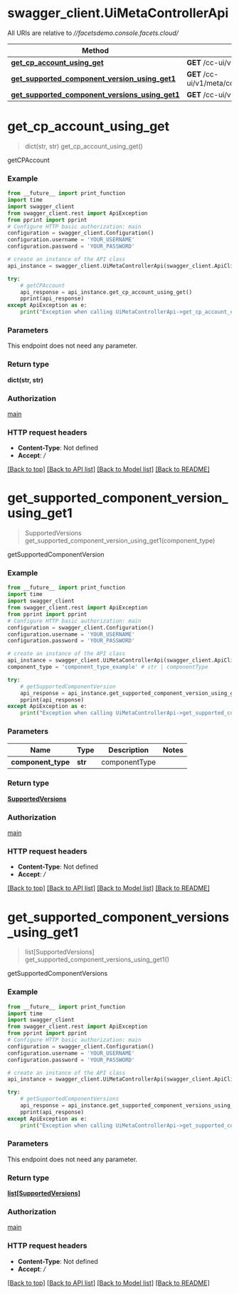 # swagger_client.UiMetaControllerApi

All URIs are relative to *//facetsdemo.console.facets.cloud/*

Method | HTTP request | Description
------------- | ------------- | -------------
[**get_cp_account_using_get**](UiMetaControllerApi.md#get_cp_account_using_get) | **GET** /cc-ui/v1/meta/cpAccount | getCPAccount
[**get_supported_component_version_using_get1**](UiMetaControllerApi.md#get_supported_component_version_using_get1) | **GET** /cc-ui/v1/meta/components/{componentType}/supportedVersion | getSupportedComponentVersion
[**get_supported_component_versions_using_get1**](UiMetaControllerApi.md#get_supported_component_versions_using_get1) | **GET** /cc-ui/v1/meta/components/supportedVersion | getSupportedComponentVersions

# **get_cp_account_using_get**
> dict(str, str) get_cp_account_using_get()

getCPAccount

### Example
```python
from __future__ import print_function
import time
import swagger_client
from swagger_client.rest import ApiException
from pprint import pprint
# Configure HTTP basic authorization: main
configuration = swagger_client.Configuration()
configuration.username = 'YOUR_USERNAME'
configuration.password = 'YOUR_PASSWORD'

# create an instance of the API class
api_instance = swagger_client.UiMetaControllerApi(swagger_client.ApiClient(configuration))

try:
    # getCPAccount
    api_response = api_instance.get_cp_account_using_get()
    pprint(api_response)
except ApiException as e:
    print("Exception when calling UiMetaControllerApi->get_cp_account_using_get: %s\n" % e)
```

### Parameters
This endpoint does not need any parameter.

### Return type

**dict(str, str)**

### Authorization

[main](../README.md#main)

### HTTP request headers

 - **Content-Type**: Not defined
 - **Accept**: */*

[[Back to top]](#) [[Back to API list]](../README.md#documentation-for-api-endpoints) [[Back to Model list]](../README.md#documentation-for-models) [[Back to README]](../README.md)

# **get_supported_component_version_using_get1**
> SupportedVersions get_supported_component_version_using_get1(component_type)

getSupportedComponentVersion

### Example
```python
from __future__ import print_function
import time
import swagger_client
from swagger_client.rest import ApiException
from pprint import pprint
# Configure HTTP basic authorization: main
configuration = swagger_client.Configuration()
configuration.username = 'YOUR_USERNAME'
configuration.password = 'YOUR_PASSWORD'

# create an instance of the API class
api_instance = swagger_client.UiMetaControllerApi(swagger_client.ApiClient(configuration))
component_type = 'component_type_example' # str | componentType

try:
    # getSupportedComponentVersion
    api_response = api_instance.get_supported_component_version_using_get1(component_type)
    pprint(api_response)
except ApiException as e:
    print("Exception when calling UiMetaControllerApi->get_supported_component_version_using_get1: %s\n" % e)
```

### Parameters

Name | Type | Description  | Notes
------------- | ------------- | ------------- | -------------
 **component_type** | **str**| componentType | 

### Return type

[**SupportedVersions**](SupportedVersions.md)

### Authorization

[main](../README.md#main)

### HTTP request headers

 - **Content-Type**: Not defined
 - **Accept**: */*

[[Back to top]](#) [[Back to API list]](../README.md#documentation-for-api-endpoints) [[Back to Model list]](../README.md#documentation-for-models) [[Back to README]](../README.md)

# **get_supported_component_versions_using_get1**
> list[SupportedVersions] get_supported_component_versions_using_get1()

getSupportedComponentVersions

### Example
```python
from __future__ import print_function
import time
import swagger_client
from swagger_client.rest import ApiException
from pprint import pprint
# Configure HTTP basic authorization: main
configuration = swagger_client.Configuration()
configuration.username = 'YOUR_USERNAME'
configuration.password = 'YOUR_PASSWORD'

# create an instance of the API class
api_instance = swagger_client.UiMetaControllerApi(swagger_client.ApiClient(configuration))

try:
    # getSupportedComponentVersions
    api_response = api_instance.get_supported_component_versions_using_get1()
    pprint(api_response)
except ApiException as e:
    print("Exception when calling UiMetaControllerApi->get_supported_component_versions_using_get1: %s\n" % e)
```

### Parameters
This endpoint does not need any parameter.

### Return type

[**list[SupportedVersions]**](SupportedVersions.md)

### Authorization

[main](../README.md#main)

### HTTP request headers

 - **Content-Type**: Not defined
 - **Accept**: */*

[[Back to top]](#) [[Back to API list]](../README.md#documentation-for-api-endpoints) [[Back to Model list]](../README.md#documentation-for-models) [[Back to README]](../README.md)

